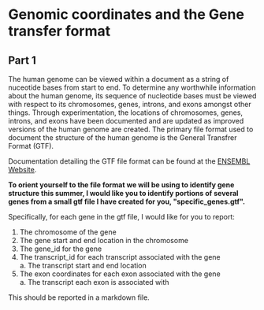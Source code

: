 # Genomic coordinates and the Gene transfer format

## Part 1

The human genome can be viewed within a document as a string of nuceotide bases from start to end. To determine any worthwhile information about the human genome, its sequence of nucleotide bases must be viewed with respect to its chromosomes, genes, introns, and exons amongst other things. Through experimentation, the locations of chromosomes, genes, introns, and exons have been documented and are updated as improved versions of the human genome are created. The primary file format used to document the structure of the human genome is the General Transfrer Format (GTF).

Documentation detailing the GTF file format can be found at the [ENSEMBL Website](http://m.ensembl.org/info/website/upload/gff.html).

**To orient yourself to the file format we will be using to identify gene structure this summer, I would like you to identify portions of several genes from a small gtf file I have created for you, "specific_genes.gtf".**

Specifically, for each gene in the gtf file, I would like for you to report: 
  1. The chromosome of the gene
  2. The gene start and end location in the chromosome
  3. The gene_id for the gene
  4. The transcript_id for each transcript associated with the gene\
      a. The transcript start and end location
  5. The exon coordinates for each exon associated with the gene\
      a. The transcript each exon is associated with
      
This should be reported in a markdown file. 
